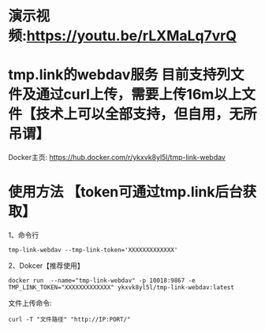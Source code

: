 # 演示视频:https://youtu.be/rLXMaLq7vrQ   

# tmp.link的webdav服务 目前支持列文件及通过curl上传，需要上传16m以上文件【技术上可以全部支持，但自用，无所吊谓】  

Docker主页: https://hub.docker.com/r/ykxvk8yl5l/tmp-link-webdav   

# 使用方法 【token可通过tmp.link后台获取】
1、命令行
```
tmp-link-webdav --tmp-link-token='XXXXXXXXXXXXX'
```
2、Dokcer【推荐使用】
```
docker run  --name="tmp-link-webdav" -p 10018:9867 -e TMP_LINK_TOKEN="XXXXXXXXXXXXX" ykxvk8yl5l/tmp-link-webdav:latest
```

文件上传命令:
```
curl -T "文件路径" "http://IP:PORT/" 
```
